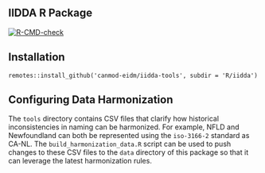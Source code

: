 IIDDA R Package
---------------

<!-- badges: start -->
[![R-CMD-check](https://github.com/stevencarlislewalker/iidda-tools/actions/workflows/R-CMD-check.yaml/badge.svg)](https://github.com/stevencarlislewalker/iidda-tools/actions/workflows/R-CMD-check.yaml)
<!-- badges: end -->

## Installation 
```
remotes::install_github('canmod-eidm/iidda-tools', subdir = 'R/iidda')
```

## Configuring Data Harmonization

The `tools` directory contains CSV files that clarify how historical inconsistencies in naming can be harmonized. For example, NFLD and Newfoundland can both be represented using the `iso-3166-2` standard as CA-NL. The `build_harmonization_data.R` script can be used to push changes to these CSV files to the `data` directory of this package so that it can leverage the latest harmonization rules.
